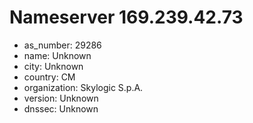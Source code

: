 # Nameserver 169.239.42.73

* as_number: 29286
* name: Unknown
* city: Unknown
* country: CM
* organization: Skylogic S.p.A.
* version: Unknown
* dnssec: Unknown
